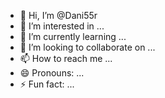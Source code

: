 - 👋 Hi, I’m @Dani55r
- 👀 I’m interested in ...
- 🌱 I’m currently learning ...
- 💞️ I’m looking to collaborate on ...
- 📫 How to reach me ...
- 😄 Pronouns: ...
- ⚡ Fun fact: ...

<!---
Dani55r/Dani55r is a ✨ special ✨ repository because its `README.md` (this file) appears on your GitHub profile.
You can click the Preview link to take a look at your changes.
--->
